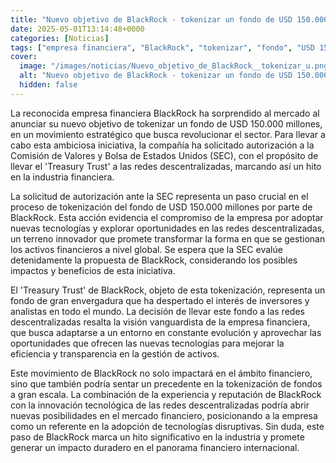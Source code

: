 ```yaml
---
title: "Nuevo objetivo de BlackRock - tokenizar un fondo de USD 150.000 millones"
date: 2025-05-01T13:14:48+0000
categories: [Noticias]
tags: ["empresa financiera", "BlackRock", "tokenizar", "fondo", "USD 150.000 millones", "redes descentralizadas", "SEC", "Treasury Trust", "activos financieros", "innovación tecnológica", "mercado financiero", "tecnologías disruptivas", "panorama financiero internacional."]
cover:
  image: "/images/noticias/Nuevo_objetivo_de_BlackRock__tokenizar_u.png"
  alt: "Nuevo objetivo de BlackRock - tokenizar un fondo de USD 150.000 millones"
  hidden: false
---
```


La reconocida empresa financiera BlackRock ha sorprendido al mercado al anunciar su nuevo objetivo de tokenizar un fondo de USD 150.000 millones, en un movimiento estratégico que busca revolucionar el sector. Para llevar a cabo esta ambiciosa iniciativa, la compañía ha solicitado autorización a la Comisión de Valores y Bolsa de Estados Unidos (SEC), con el propósito de llevar el 'Treasury Trust' a las redes descentralizadas, marcando así un hito en la industria financiera.

La solicitud de autorización ante la SEC representa un paso crucial en el proceso de tokenización del fondo de USD 150.000 millones por parte de BlackRock. Esta acción evidencia el compromiso de la empresa por adoptar nuevas tecnologías y explorar oportunidades en las redes descentralizadas, un terreno innovador que promete transformar la forma en que se gestionan los activos financieros a nivel global. Se espera que la SEC evalúe detenidamente la propuesta de BlackRock, considerando los posibles impactos y beneficios de esta iniciativa.

El 'Treasury Trust' de BlackRock, objeto de esta tokenización, representa un fondo de gran envergadura que ha despertado el interés de inversores y analistas en todo el mundo. La decisión de llevar este fondo a las redes descentralizadas resalta la visión vanguardista de la empresa financiera, que busca adaptarse a un entorno en constante evolución y aprovechar las oportunidades que ofrecen las nuevas tecnologías para mejorar la eficiencia y transparencia en la gestión de activos.

Este movimiento de BlackRock no solo impactará en el ámbito financiero, sino que también podría sentar un precedente en la tokenización de fondos a gran escala. La combinación de la experiencia y reputación de BlackRock con la innovación tecnológica de las redes descentralizadas podría abrir nuevas posibilidades en el mercado financiero, posicionando a la empresa como un referente en la adopción de tecnologías disruptivas. Sin duda, este paso de BlackRock marca un hito significativo en la industria y promete generar un impacto duradero en el panorama financiero internacional.
